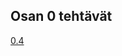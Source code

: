 ## Osan 0 tehtävät

[0.4](https://github.com/amalia53/Fullstack/blob/main/part0/new_note_kaavio.pgn)
